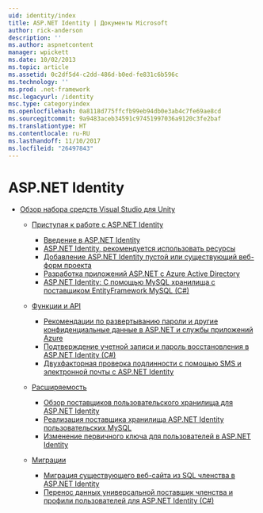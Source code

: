 ```yaml
---
uid: identity/index
title: ASP.NET Identity | Документы Microsoft
author: rick-anderson
description: ''
ms.author: aspnetcontent
manager: wpickett
ms.date: 10/02/2013
ms.topic: article
ms.assetid: 0c2df5d4-c2dd-486d-b0ed-fe831c6b596c
ms.technology: ''
ms.prod: .net-framework
msc.legacyurl: /identity
msc.type: categoryindex
ms.openlocfilehash: 0a8118d775ffcfb99eb94db0e3ab4c7fe69ae8cd
ms.sourcegitcommit: 9a9483aceb34591c97451997036a9120c3fe2baf
ms.translationtype: HT
ms.contentlocale: ru-RU
ms.lasthandoff: 11/10/2017
ms.locfileid: "26497843"
---
```

<a name="aspnet-identity"></a>ASP.NET Identity
====================
- [Обзор набора средств Visual Studio для Unity](overview/index.md)

    - [Приступая к работе с ASP.NET Identity](overview/getting-started/index.md)

        - [Введение в ASP.NET Identity](overview/getting-started/introduction-to-aspnet-identity.md)
        - [ASP.NET Identity, рекомендуется использовать ресурсы](overview/getting-started/aspnet-identity-recommended-resources.md)
        - [Добавление ASP.NET Identity пустой или существующий веб-форм проекта](overview/getting-started/adding-aspnet-identity-to-an-empty-or-existing-web-forms-project.md)
        - [Разработка приложений ASP.NET с Azure Active Directory](overview/getting-started/developing-aspnet-apps-with-windows-azure-active-directory.md)
        - [ASP.NET Identity: С помощью MySQL хранилища с поставщиком EntityFramework MySQL (C#)](overview/getting-started/aspnet-identity-using-mysql-storage-with-an-entityframework-mysql-provider.md)
    - [Функции и API](overview/features-api/index.md)

        - [Рекомендации по развертыванию пароли и другие конфиденциальные данные в ASP.NET и службы приложений Azure](overview/features-api/best-practices-for-deploying-passwords-and-other-sensitive-data-to-aspnet-and-azure.md)
        - [Подтверждение учетной записи и пароль восстановления в ASP.NET Identity (C#)](overview/features-api/account-confirmation-and-password-recovery-with-aspnet-identity.md)
        - [Двухфакторная проверка подлинности с помощью SMS и электронной почты с ASP.NET Identity](overview/features-api/two-factor-authentication-using-sms-and-email-with-aspnet-identity.md)
    - [Расширяемость](overview/extensibility/index.md)

        - [Обзор поставщиков пользовательского хранилища для ASP.NET Identity](overview/extensibility/overview-of-custom-storage-providers-for-aspnet-identity.md)
        - [Реализация поставщика хранилища ASP.NET Identity пользовательских MySQL](overview/extensibility/implementing-a-custom-mysql-aspnet-identity-storage-provider.md)
        - [Изменение первичного ключа для пользователей в ASP.NET Identity](overview/extensibility/change-primary-key-for-users-in-aspnet-identity.md)
    - [Миграции](overview/migrations/index.md)

        - [Миграция существующего веб-сайта из SQL членства в ASP.NET Identity](overview/migrations/migrating-an-existing-website-from-sql-membership-to-aspnet-identity.md)
        - [Перенос данных универсальной поставщик членства и профили пользователей для ASP.NET Identity (C#)](overview/migrations/migrating-universal-provider-data-for-membership-and-user-profiles-to-aspnet-identity.md)
